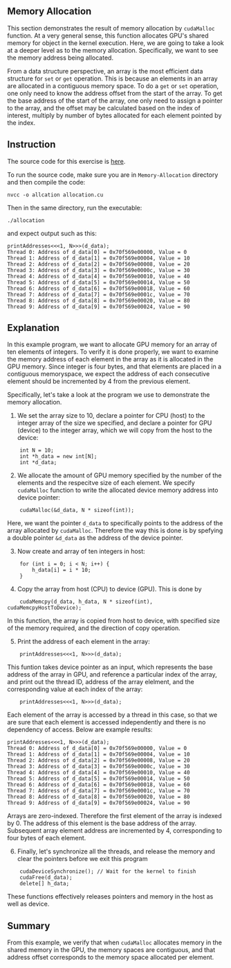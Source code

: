 ## Memory Allocation
This section demonstrates the result of memory allocation by `cudaMalloc` function. At a very general sense, this function allocates GPU's shared memory for object in the kernel execution. Here, we are going to take a look at a deeper level as to the memory allocation. Specifically, we want to see the memory address being allocated.

From a data structure perspective, an array is the most efficient data structure for `set` or `get` operation. This is because an elements in an array are allocated in a contiguous memory space. To do a `get` or `set` operation, one only need to know the address offset from the start of the array. To get the base address of the start of the array, one only need to assign a pointer to the array, and the offset may be calculated based on the index of interest, multiply by number of bytes allocated for each element pointed by the index. 

## Instruction

The source code for this exercise is [here](./allocation.cu).

To run the source code, make sure you are in `Memory-Allocation` directory and then compile the code:
```
nvcc -o allcation allocation.cu
```

Then in the same directory, run the executable:
```
./allocation
```

and expect output such as this:
```
printAddresses<<<1, N>>>(d_data);
Thread 0: Address of d_data[0] = 0x70f569e00000, Value = 0
Thread 1: Address of d_data[1] = 0x70f569e00004, Value = 10
Thread 2: Address of d_data[2] = 0x70f569e00008, Value = 20
Thread 3: Address of d_data[3] = 0x70f569e0000c, Value = 30
Thread 4: Address of d_data[4] = 0x70f569e00010, Value = 40
Thread 5: Address of d_data[5] = 0x70f569e00014, Value = 50
Thread 6: Address of d_data[6] = 0x70f569e00018, Value = 60
Thread 7: Address of d_data[7] = 0x70f569e0001c, Value = 70
Thread 8: Address of d_data[8] = 0x70f569e00020, Value = 80
Thread 9: Address of d_data[9] = 0x70f569e00024, Value = 90
```



## Explanation

In this example program, we want to allocate GPU memory for an array of ten elements of integers. To verify it is done properly, we want to examine the memory address of each element in the array as it is allocated in the GPU memory. Since integer is four bytes, and that elements are placed in a contiguous memoryspace, we expect the address of each consecutive element should be incremented by 4 from the previous element.

Specifically, let's take a look at the program we use to demonstrate the memory allocation. 

1. We set the array size to 10, declare a pointer for CPU (host) to the integer array of the size we specified, and declare a pointer for GPU (device) to the integer array, which we will copy from the host to the device:

```
    int N = 10;
    int *h_data = new int[N];
    int *d_data;
```

2. We allocate the amount of GPU memory specified by the number of the elements and the respecitve size of each element. We specify `cudaMalloc` function to write the allocated device memory address into device pointer:

```
    cudaMalloc(&d_data, N * sizeof(int));
```

Here, we want the pointer `d_data` to specifically points to the address of the array allocated by `cudaMalloc`. Therefore the way this is done is by spefying a double pointer `&d_data` as the address of the device pointer.

3. Now create and array of ten integers in host:

```
    for (int i = 0; i < N; i++) {
        h_data[i] = i * 10;
    }
```

4. Copy the array from host (CPU) to device (GPU). This is done by 

```
    cudaMemcpy(d_data, h_data, N * sizeof(int), cudaMemcpyHostToDevice);
```

In this function, the array is copied from host to device, with specified size of the memory required, and the direction of copy operation. 

5. Print the address of each element in the array:
```
    printAddresses<<<1, N>>>(d_data);
```
This funtion takes device pointer as an input, which represents the base address of the array in GPU, and reference a particular index of the array, and print out the thread ID, address of the array elelment, and the corresponding value at each index of the array:

```
    printAddresses<<<1, N>>>(d_data);
```
Each element of the array is accessed by a thread in this case, so that we are sure that each element is accessed independently and there is no dependency of access. Below are example results:

```
printAddresses<<<1, N>>>(d_data);
Thread 0: Address of d_data[0] = 0x70f569e00000, Value = 0
Thread 1: Address of d_data[1] = 0x70f569e00004, Value = 10
Thread 2: Address of d_data[2] = 0x70f569e00008, Value = 20
Thread 3: Address of d_data[3] = 0x70f569e0000c, Value = 30
Thread 4: Address of d_data[4] = 0x70f569e00010, Value = 40
Thread 5: Address of d_data[5] = 0x70f569e00014, Value = 50
Thread 6: Address of d_data[6] = 0x70f569e00018, Value = 60
Thread 7: Address of d_data[7] = 0x70f569e0001c, Value = 70
Thread 8: Address of d_data[8] = 0x70f569e00020, Value = 80
Thread 9: Address of d_data[9] = 0x70f569e00024, Value = 90
```

Arrays are zero-indexed. Therefore the first element of the array is indexed by 0. The address of this element is the base address of the array. Subsequent array element address are incremented by 4, corresponding to four bytes of each element.

6. Finally, let's synchronize all the threads, and release the memory and clear the pointers before we exit this program
```
    cudaDeviceSynchronize(); // Wait for the kernel to finish
    cudaFree(d_data);
    delete[] h_data;
```
These functions effectively releases pointers and memory in the host as well as device. 

## Summary
From this example, we verify that when `cudaMalloc` allocates memory in the shared memory in the GPU, the memory spaces are contiguous, and that address offset corresponds to the memory space allocated per element. 